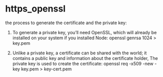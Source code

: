 # https_openssl
the process to generate the certificate and the private key:

1. To generate a private key, you’ll need OpenSSL, which will already be installed on your system if you installed Node:
openssl genrsa 1024 > key.pem

2. Unlike a private key, a certificate can be shared with the world;
it contains a public key and information about the certificate holder,
The private key is used to create the certificate:
openssl req -x509 -new -key key.pem > key-cert.pem

